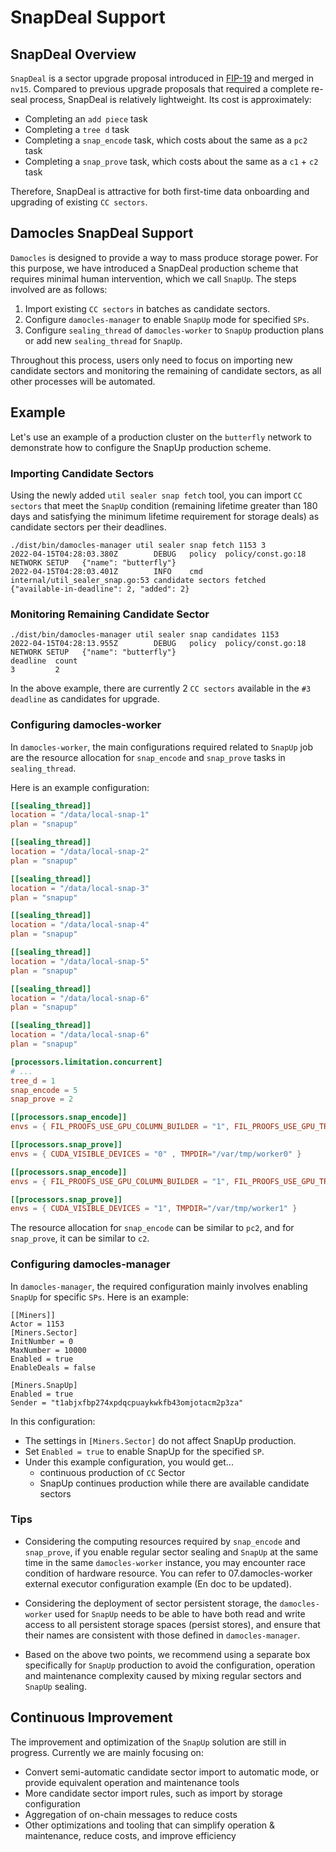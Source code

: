 # SnapDeal Support

## SnapDeal Overview
`SnapDeal` is a sector upgrade proposal introduced in [FIP-19](https://github.com/filecoin-project/FIPs/blob/master/FIPS/fip-0019.md) and merged in `nv15`. Compared to previous upgrade proposals that required a complete re-seal process, SnapDeal is relatively lightweight. Its cost is approximately:
- Completing an `add piece` task
- Completing a `tree d` task
- Completing a `snap_encode` task, which costs about the same as a `pc2` task
- Completing a `snap_prove` task, which costs about the same as a `c1` + `c2` task

Therefore, SnapDeal is attractive for both first-time data onboarding and upgrading of existing `CC sectors`.

## Damocles SnapDeal Support
`Damocles` is designed to provide a way to mass produce storage power. For this purpose, we have introduced a SnapDeal production scheme that requires minimal human intervention, which we call `SnapUp`. The steps involved are as follows:

1. Import existing `CC sectors` in batches as candidate sectors.
2. Configure `damocles-manager` to enable `SnapUp` mode for specified `SPs`.
3. Configure `sealing_thread` of `damocles-worker` to `SnapUp` production plans or add new `sealing_thread` for `SnapUp`.

Throughout this process, users only need to focus on importing new candidate sectors and monitoring the remaining of candidate sectors, as all other processes will be automated.

## Example
Let's use an example of a production cluster on the `butterfly` network to demonstrate how to configure the SnapUp production scheme.

### Importing Candidate Sectors
Using the newly added `util sealer snap fetch` tool, you can import `CC sectors` that meet the `SnapUp` condition (remaining lifetime greater than 180 days and satisfying the minimum lifetime requirement for storage deals) as candidate sectors per their deadlines.
```
./dist/bin/damocles-manager util sealer snap fetch 1153 3
2022-04-15T04:28:03.380Z        DEBUG   policy  policy/const.go:18      NETWORK SETUP   {"name": "butterfly"}
2022-04-15T04:28:03.401Z        INFO    cmd     internal/util_sealer_snap.go:53 candidate sectors fetched        {"available-in-deadline": 2, "added": 2}
```

### Monitoring Remaining Candidate Sector
```
./dist/bin/damocles-manager util sealer snap candidates 1153
2022-04-15T04:28:13.955Z        DEBUG   policy  policy/const.go:18      NETWORK SETUP   {"name": "butterfly"}
deadline  count
3         2
```
In the above example, there are currently 2 `CC sectors` available in the `#3 deadline` as candidates for upgrade.

### Configuring damocles-worker
In `damocles-worker`, the main configurations required related to `SnapUp` job are the resource allocation for `snap_encode` and `snap_prove` tasks in `sealing_thread`.

Here is an example configuration:
```toml
[[sealing_thread]]
location = "/data/local-snap-1"
plan = "snapup"

[[sealing_thread]]
location = "/data/local-snap-2"
plan = "snapup"

[[sealing_thread]]
location = "/data/local-snap-3"
plan = "snapup"

[[sealing_thread]]
location = "/data/local-snap-4"
plan = "snapup"

[[sealing_thread]]
location = "/data/local-snap-5"
plan = "snapup"

[[sealing_thread]]
location = "/data/local-snap-6"
plan = "snapup"

[[sealing_thread]]
location = "/data/local-snap-6"
plan = "snapup"

[processors.limitation.concurrent]
# ...
tree_d = 1
snap_encode = 5
snap_prove = 2

[[processors.snap_encode]]
envs = { FIL_PROOFS_USE_GPU_COLUMN_BUILDER = "1", FIL_PROOFS_USE_GPU_TREE_BUILDER = "1", CUDA_VISIBLE_DEVICES = "0", TMPDIR="/var/tmp/worker0" }

[[processors.snap_prove]]
envs = { CUDA_VISIBLE_DEVICES = "0" , TMPDIR="/var/tmp/worker0" }

[[processors.snap_encode]]
envs = { FIL_PROOFS_USE_GPU_COLUMN_BUILDER = "1", FIL_PROOFS_USE_GPU_TREE_BUILDER = "1", CUDA_VISIBLE_DEVICES = "0", TMPDIR="/var/tmp/worker1" }

[[processors.snap_prove]]
envs = { CUDA_VISIBLE_DEVICES = "1", TMPDIR="/var/tmp/worker1" }
```

The resource allocation for `snap_encode` can be similar to `pc2`, and for `snap_prove`, it can be similar to `c2`.

### Configuring damocles-manager
In `damocles-manager`, the required configuration mainly involves enabling `SnapUp` for specific `SPs`. Here is an example:

```
[[Miners]]
Actor = 1153
[Miners.Sector]
InitNumber = 0
MaxNumber = 10000
Enabled = true
EnableDeals = false

[Miners.SnapUp]
Enabled = true
Sender = "t1abjxfbp274xpdqcpuaykwkfb43omjotacm2p3za"
```

In this configuration:
- The settings in `[Miners.Sector]` do not affect SnapUp production. 
- Set `Enabled = true` to enable SnapUp for the specified `SP`.
- Under this example configuration, you would get...
  - continuous production of `CC` Sector 
  - SnapUp continues production while there are available candidate sectors

### Tips
- Considering the computing resources required by `snap_encode` and `snap_prove`, if you enable regular sector sealing and `SnapUp` at the same time in the same `damocles-worker` instance, you may encounter race condition of hardware resource. You can refer to 07.damocles-worker external executor configuration example (En doc to be updated).

- Considering the deployment of sector persistent storage, the `damocles-worker` used for `SnapUp` needs to be able to have both read and write access to all persistent storage spaces (persist stores), and ensure that their names are consistent with those defined in `damocles-manager`.
- Based on the above two points, we recommend using a separate box specifically for `SnapUp` production to avoid the configuration, operation and maintenance complexity caused by mixing regular sectors and `SnapUp` sealing.

## Continuous Improvement
The improvement and optimization of the `SnapUp` solution are still in progress. Currently we are mainly focusing on:

- Convert semi-automatic candidate sector import to automatic mode, or provide equivalent operation and maintenance tools
- More candidate sector import rules, such as import by storage configuration
- Aggregation of on-chain messages to reduce costs
- Other optimizations and tooling that can simplify operation & maintenance, reduce costs, and improve efficiency
